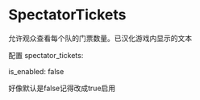 # SpectatorTickets
允许观众查看每个队的门票数量。已汉化游戏内显示的文本

配置
spectator_tickets:

  is_enabled: false 
  
  好像默认是false记得改成true启用
